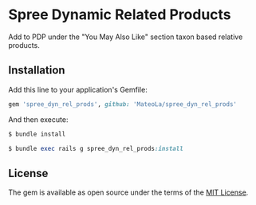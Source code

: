 # Spree Dynamic Related Products
Add to PDP under the "You May Also Like" section taxon based relative products.

## Installation
Add this line to your application's Gemfile:

```ruby
gem 'spree_dyn_rel_prods', github: 'MateoLa/spree_dyn_rel_prods'

```

And then execute:
```bash
$ bundle install
```

```ruby
$ bundle exec rails g spree_dyn_rel_prods:install
```

## License
The gem is available as open source under the terms of the [MIT License](https://opensource.org/licenses/MIT).
